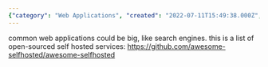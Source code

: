 ```yaml
---
{"category": "Web Applications", "created": "2022-07-11T15:49:38.000Z", "date": "2022-07-11 15:49:38", "description": "This article delves into the world of self-hosted web applications, offering a comprehensive list of open-source options like search engines. It empowers readers to explore and choose from various alternatives that suit their needs and preferences.", "modified": "2022-08-18T16:23:47.308Z", "tags": ["network", "self-hosted", "stub", "webapp"], "title": "Self hosted web applications"}
---
```

common web applications could be big, like search engines. this is a list of open-sourced self hosted services:
https://github.com/awesome-selfhosted/awesome-selfhosted